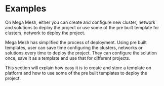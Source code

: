 # Examples

On Mega Mesh, either you can create and configure new cluster, network and solutions to deploy the project or use some of the pre built template for clusters, network to deploy the project.

Mega Mesh has simplified the process of deployment. Using pre built templates, user can save time configuring the clusters, networks or solutions every time to deploy the project. They can configure the solution once, save it as a template and use that for different projects. 

This section will explain how easy it is to create and store a template on platform and how to use some of the pre built templates to deploy the project. 



